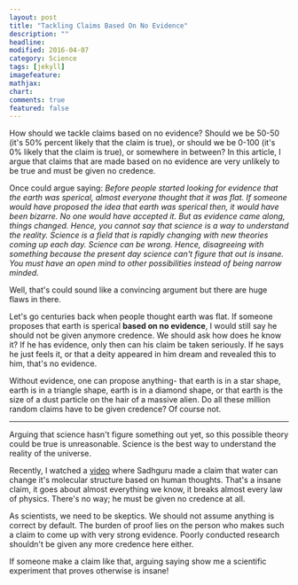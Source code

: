 ```yaml
---
layout: post
title: "Tackling Claims Based On No Evidence"
description: ""
headline: 
modified: 2016-04-07
category: Science
tags: [jekyll]
imagefeature: 
mathjax: 
chart: 
comments: true
featured: false
---
```


How should we tackle claims based on no evidence? Should we be 50-50 (it's 50% percent likely that the claim is true), or should we be 0-100 (it's 0% likely that the claim is true), or somewhere in between? In this article, I argue that claims that are made based on no evidence are very unlikely to be true and must be given no credence.

Once could argue saying: *Before people started looking for evidence that the earth was sperical, almost everyone thought that it was flat. If someone would have proposed the idea that earth was sperical then, it would have been bizarre. No one would have accepted it. But as evidence came along, things changed. Hence, you cannot say that science is a way to understand the reality. Science is a field that is rapidly changing with new theories coming up each day. Science can be wrong. Hence, disagreeing with something because the present day science can't figure that out is insane. You must have an open mind to other possibilities instead of being narrow minded.*

Well, that's could sound like a convincing argument but there are huge flaws in there. 

Let's go centuries back when people thought earth was flat. If someone proposes that earth is sperical **based on no evidence**, I would still say he should not be given anymore credence. We should ask how does he know it? If he has evidence, only then can his claim be taken seriously. If he says he just feels it, or that a deity appeared in him dream and revealed this to him, that's no evidence.

Without evidence, one can propose anything- that earth is in a star shape, earth is in a triangle shape, earth is in a diamond shape, or that earth is the size of a dust particle on the hair of a massive alien. Do all these million random claims have to be given credence? Of course not.

-----

Arguing that science hasn't figure something out yet, so this possible theory could be true is unreasonable. Science is the best way to understand the reality of the universe.

Recently, I watched a [video](https://www.youtube.com/watch?v=6C1p4HUHlfE) where Sadhguru made a claim that water can change it's molecular structure based on human thoughts. That's a insane claim, it goes about almost everything we know, it breaks almost every law of physics. There's no way; he must be given no credence at all. 

As scientists, we need to be skeptics. We should not assume anything is correct by default. The burden of proof lies on the person who makes such a claim to come up with very strong evidence. Poorly conducted research shouldn't be given any more credence here either.

If someone make a claim like that, arguing saying show me a scientific experiment that proves otherwise is insane!

